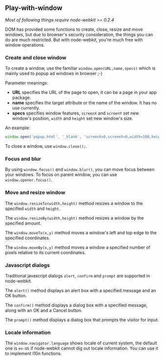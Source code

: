 ## Play-with-window

_Most of following things require node-webkit >= 0.2.4_

DOM has provided some functions to create, close, resize and move windows, but due to browser's security consideration, the things you can do are much restricted. But with node-webkit, you're much free with window operations.

### Create and close window

To create a window, use the familiar `window.open(URL,name,specs)` which is mainly used to popup ad windows in browser ;-)

Parameter meanings:

* **URL** specifies the URL of the page to open, it can be a page in your app package.
* **name** specifies the target attribute or the name of the window. It has no use currently.
* **specs** specifies window features, `screenX` and `screenY` set new window's position, `width` and `height` set new window's size.

An example:

````javascript
window.open('popup.html', '_blank', 'screenX=0,screenY=0,width=100,height=100');
````

To close a window, use `window.close();`.

### Focus and blur

By using `window.focus()` and `window.blur()`, you can move focus between your windows. To focus on parent window, you can use `window.opener.focus()`.

### Move and resize window

The `window.resizeTo(width,height)` method resizes a window to the specified `width` and `height`.

The `window.resizeBy(width,height)` method resizes a window by the specified amount.

The `window.moveTo(x,y)` method moves a window's left and top edge to the specified coordinates.

The `window.moveBy(x,y)` method moves a window a specified number of pixels relative to its current coordinates.

### Javascript dialogs

Traditional javascript dialogs `alert`, `confirm` and `prompt` are supported in node-webkit.

The `alert()` method displays an alert box with a specified message and an OK button.

The `confirm()` method displays a dialog box with a specified message, along with an OK and a Cancel button.

The `prompt()` method displays a dialog box that prompts the visitor for input.

### Locale information

The `window.navigator.language` shows locale of current system, the default one is `en-US` if node-webkit cannot dig out locale information. You can use it to implement l10n functions.
